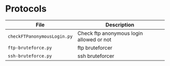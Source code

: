 # Protocols

| File  | Description  |
|---|---|
| `checkFTPanonymousLogin.py`  | Check ftp anonymous login allowed or not  |
| `ftp-bruteforce.py`  | ftp bruteforcer  |
| `ssh-bruteforce.py`  | ssh bruteforcer  |